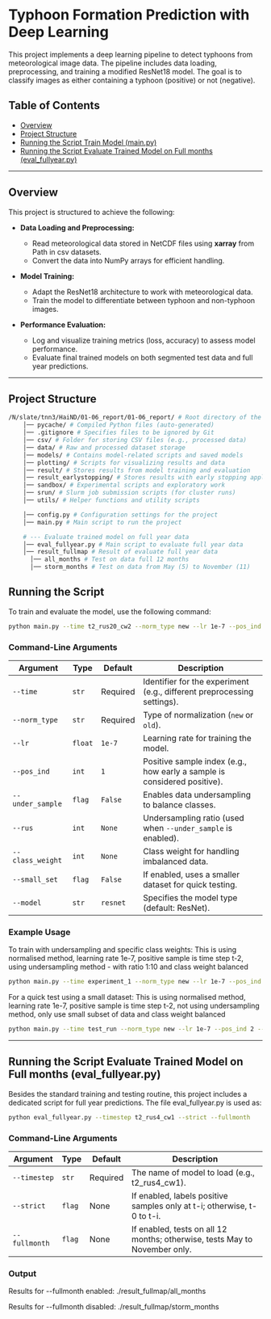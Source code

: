 # Typhoon Formation Prediction with Deep Learning

This project implements a deep learning pipeline to detect typhoons from meteorological image data. The pipeline includes data loading, preprocessing, and training a modified ResNet18 model. The goal is to classify images as either containing a typhoon (positive) or not (negative).

## Table of Contents

- [Overview](#overview)
- [Project Structure](#project-structure)
- [Running the Script Train Model (main.py)](#project-structure)
- [Running the Script Evaluate Trained Model on Full months (eval_fullyear.py)](#project-structure)

---

## Overview

This project is structured to achieve the following:

- **Data Loading and Preprocessing:**
  - Read meteorological data stored in NetCDF files using **xarray** from Path in csv datasets.
  - Convert the data into NumPy arrays for efficient handling.

- **Model Training:**
  - Adapt the ResNet18 architecture to work with meteorological data.
  - Train the model to differentiate between typhoon and non-typhoon images.

- **Performance Evaluation:**
  - Log and visualize training metrics (loss, accuracy) to assess model performance.
  - Evaluate final trained models on both segmented test data and full year predictions.


---

## Project Structure

``` bash
/N/slate/tnn3/HaiND/01-06_report/01-06_report/ # Root directory of the project 
    │── pycache/ # Compiled Python files (auto-generated) 
    │── .gitignore # Specifies files to be ignored by Git 
    │── csv/ # Folder for storing CSV files (e.g., processed data) 
    │── data/ # Raw and processed dataset storage 
    │── models/ # Contains model-related scripts and saved models 
    │── plotting/ # Scripts for visualizing results and data 
    │── result/ # Stores results from model training and evaluation 
    │── result_earlystopping/ # Stores results with early stopping applied 
    │── sandbox/ # Experimental scripts and exploratory work 
    │── srun/ # Slurm job submission scripts (for cluster runs) 
    │── utils/ # Helper functions and utility scripts

    │── config.py # Configuration settings for the project
    │── main.py # Main script to run the project  

    # --- Evaluate trained model on full year data 
    │── eval_fullyear.py # Main script to evaluate full year data
    │── result_fullmap # Result of evaluate full year data
      │── all_months # Test on data full 12 months
      │── storm_months # Test on data from May (5) to November (11)
```

## Running the Script

To train and evaluate the model, use the following command:

```bash
python main.py --time t2_rus20_cw2 --norm_type new --lr 1e-7 --pos_ind 2 --under_sample --rus 20 --class_weight 2
```

### Command-Line Arguments

| Argument          | Type    | Default  | Description |
|------------------|--------|---------|-------------|
| `--time`        | `str`  | Required | Identifier for the experiment (e.g., different preprocessing settings). |
| `--norm_type`   | `str`  | Required | Type of normalization (`new` or `old`). |
| `--lr`          | `float`| `1e-7`   | Learning rate for training the model. |
| `--pos_ind`     | `int`  | `1`      | Positive sample index (e.g., how early a sample is considered positive). |
| `--under_sample`| `flag` | `False`  | Enables data undersampling to balance classes. |
| `--rus`         | `int`  | `None`   | Undersampling ratio (used when `--under_sample` is enabled). |
| `--class_weight`| `int`  | `None`   | Class weight for handling imbalanced data. |
| `--small_set`   | `flag` | `False`  | If enabled, uses a smaller dataset for quick testing. |
| `--model`       | `str`  | `resnet` | Specifies the model type (default: ResNet). |

### Example Usage

To train with undersampling and specific class weights:
This is using normalised method, learning rate 1e-7, positive sample is time step t-2, using undersampling method - with ratio 1:10 and class weight balanced

```bash
python main.py --time experiment_1 --norm_type new --lr 1e-7 --pos_ind 2 --under_sample --rus 10 --class_weight 1
```

For a quick test using a small dataset:
This is using normalised method, learning rate 1e-7, positive sample is time step t-2, not using undersampling method, only use small subset of data and class weight balanced
```bash
python main.py --time test_run --norm_type new --lr 1e-7 --pos_ind 2 --small_set --class_weight 1
```

---

## Running the Script Evaluate Trained Model on Full months (eval_fullyear.py)
Besides the standard training and testing routine, this project includes a dedicated script for full year predictions. The file eval_fullyear.py is used as:

```bash
python eval_fullyear.py --timestep t2_rus4_cw1 --strict --fullmonth
```

### Command-Line Arguments

| Argument          | Type    | Default  | Description |
|------------------|--------|---------|-------------|
| `--timestep`        | `str`  | Required | The name of model to load (e.g., t2_rus4_cw1). |
| `--strict`   | `flag`  | None | If enabled, labels positive samples only at t-i; otherwise, t-0 to t-i. |
| `--fullmonth`          | `flag`| None   | If enabled, tests on all 12 months; otherwise, tests May to November only. |


### Output 
Results for --fullmonth enabled: ./result_fullmap/all_months

Results for --fullmonth disabled: ./result_fullmap/storm_months